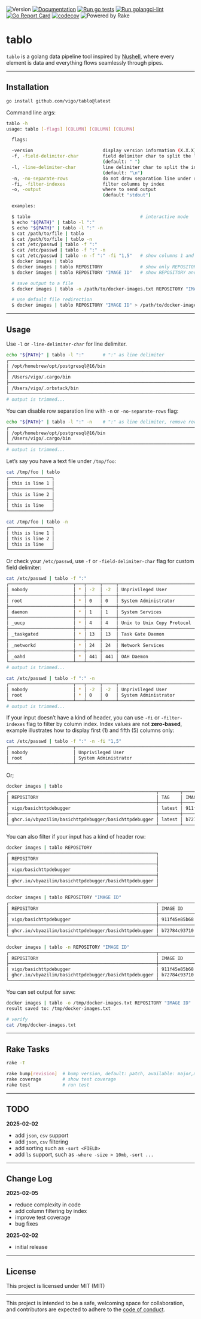 ![Version](https://img.shields.io/badge/version-0.0.3-orange.svg)
[![Documentation](https://godoc.org/github.com/vigo/tablo?status.svg)](https://pkg.go.dev/github.com/vigo/tablo)
[![Run go tests](https://github.com/vigo/tablo/actions/workflows/go-test.yml/badge.svg)](https://github.com/vigo/tablo/actions/workflows/go-test.yml)
[![Run golangci-lint](https://github.com/vigo/tablo/actions/workflows/go-lint.yml/badge.svg)](https://github.com/vigo/tablo/actions/workflows/go-lint.yml)
[![Go Report Card](https://goreportcard.com/badge/github.com/vigo/tablo)](https://goreportcard.com/report/github.com/vigo/tablo)
[![codecov](https://codecov.io/github/vigo/tablo/graph/badge.svg?token=Q8ACC1DLGK)](https://codecov.io/github/vigo/tablo)
![Powered by Rake](https://img.shields.io/badge/powered_by-rake-blue?logo=ruby)

# tablo

`tablo` is a golang data pipeline tool inspired by [Nushell][001], where every
element is data and everything flows seamlessly through pipes.

---

## Installation

```bash
go install github.com/vigo/tablo@latest
```

Command line args:

```bash
tablo -h
usage: tablo [-flags] [COLUMN] [COLUMN] [COLUMN]

  flags:

  -version                          display version information (X.X.X)
  -f, -field-delimiter-char         field delimiter char to split the line input
                                    (default: " ")
  -l, -line-delimiter-char          line delimiter char to split the input
                                    (default: "\n")
  -n, -no-separate-rows             do not draw separation line under rows
  -fi, -filter-indexes              filter columns by index
  -o, -output                       where to send output
                                    (default "stdout")

  examples:

  $ tablo                                         # interactive mode
  $ echo "${PATH}" | tablo -l ":"
  $ echo "${PATH}" | tablo -l ":" -n
  $ cat /path/to/file | tablo
  $ cat /path/to/file | tablo -n
  $ cat /etc/passwd | tablo -f ":"
  $ cat /etc/passwd | tablo -f ":" -n
  $ cat /etc/passwd | tablo -n -f ":" -fi "1,5"   # show columns 1 and 5 only
  $ docker images | tablo
  $ docker images | tablo REPOSITORY              # show only REPOSITORY colum
  $ docker images | tablo REPOSITORY "IMAGE ID"   # show REPOSITORY and IMAGE ID colums

  # save output to a file
  $ docker images | tablo -o /path/to/docker-images.txt REPOSITORY "IMAGE ID"

  # use default file redirection
  $ docker images | tablo REPOSITORY "IMAGE ID" > /path/to/docker-images.txt

```

---

## Usage

Use `-l` or `-line-delimiter-char` for line delimiter.

```bash
echo "${PATH}" | tablo -l ":"       # ":" as line delimiter
┌───────────────────────────────────────────────────────────────────────────────────┐
│ /opt/homebrew/opt/postgresql@16/bin                                               │
├───────────────────────────────────────────────────────────────────────────────────┤
│ /Users/vigo/.cargo/bin                                                            │
├───────────────────────────────────────────────────────────────────────────────────┤
│ /Users/vigo/.orbstack/bin                                                         │
└───────────────────────────────────────────────────────────────────────────────────┘
# output is trimmed...
```

You can disable row separation line with `-n` or `-no-separate-rows` flag:

```bash
echo "${PATH}" | tablo -l ":" -n    # ":" as line delimiter, remove row separation
┌───────────────────────────────────────────────────────────────────────────────────┐
│ /opt/homebrew/opt/postgresql@16/bin                                               │
│ /Users/vigo/.cargo/bin                                                            │
└───────────────────────────────────────────────────────────────────────────────────┘
# output is trimmed...
```

Let’s say you have a text file under `/tmp/foo`:

```bash
cat /tmp/foo | tablo
┌────────────────┐
│ this is line 1 │
├────────────────┤
│ this is line 2 │
├────────────────┤
│ this is line   │
└────────────────┘

cat /tmp/foo | tablo -n
┌────────────────┐
│ this is line 1 │
│ this is line 2 │
│ this is line   │
└────────────────┘
```

Or check your `/etc/passwd`, use `-f` or `-field-delimiter-char` flag for
custom field delimiter:

```bash
cat /etc/passwd | tablo -f ":"
┌────────────────────────┬───┬─────┬─────┬─────────────────────────────────────────────────┬───────────────────────────────┬──────────────────┐
│ nobody                 │ * │ -2  │ -2  │ Unprivileged User                               │ /var/empty                    │ /usr/bin/false   │
├────────────────────────┼───┼─────┼─────┼─────────────────────────────────────────────────┼───────────────────────────────┼──────────────────┤
│ root                   │ * │ 0   │ 0   │ System Administrator                            │ /var/root                     │ /bin/sh          │
├────────────────────────┼───┼─────┼─────┼─────────────────────────────────────────────────┼───────────────────────────────┼──────────────────┤
│ daemon                 │ * │ 1   │ 1   │ System Services                                 │ /var/root                     │ /usr/bin/false   │
├────────────────────────┼───┼─────┼─────┼─────────────────────────────────────────────────┼───────────────────────────────┼──────────────────┤
│ _uucp                  │ * │ 4   │ 4   │ Unix to Unix Copy Protocol                      │ /var/spool/uucp               │ /usr/sbin/uucico │
├────────────────────────┼───┼─────┼─────┼─────────────────────────────────────────────────┼───────────────────────────────┼──────────────────┤
│ _taskgated             │ * │ 13  │ 13  │ Task Gate Daemon                                │ /var/empty                    │ /usr/bin/false   │
├────────────────────────┼───┼─────┼─────┼─────────────────────────────────────────────────┼───────────────────────────────┼──────────────────┤
│ _networkd              │ * │ 24  │ 24  │ Network Services                                │ /var/networkd                 │ /usr/bin/false   │
├────────────────────────┼───┼─────┼─────┼─────────────────────────────────────────────────┼───────────────────────────────┼──────────────────┤
│ _oahd                  │ * │ 441 │ 441 │ OAH Daemon                                      │ /var/empty                    │ /usr/bin/false   │
└────────────────────────┴───┴─────┴─────┴─────────────────────────────────────────────────┴───────────────────────────────┴──────────────────┘
# output is trimmed...

cat /etc/passwd | tablo -f ":" -n
┌────────────────────────┬───┬─────┬─────┬─────────────────────────────────────────────────┬───────────────────────────────┬──────────────────┐
│ nobody                 │ * │ -2  │ -2  │ Unprivileged User                               │ /var/empty                    │ /usr/bin/false   │
│ root                   │ * │ 0   │ 0   │ System Administrator                            │ /var/root                     │ /bin/sh          │
└────────────────────────┴───┴─────┴─────┴─────────────────────────────────────────────────┴───────────────────────────────┴──────────────────┘
# output is trimmed...
```

If your input doesn’t have a kind of header, you can use `-fi` or `-filter-indexes`
flag to filter by column index. Index values are not **zero-based**, example
illustrates how to display first (1) and fifth (5) columns only:

```bash
cat /etc/passwd | tablo -f ":" -n -fi "1,5"
┌────────────────────────┬─────────────────────────────────────────────────┐
│ nobody                 │ Unprivileged User                               │
│ root                   │ System Administrator                            │
└────────────────────────┴─────────────────────────────────────────────────┘
```

Or;

```bash
docker images | tablo
┌───────────────────────────────────────────────────────┬────────┬──────────────┬──────────────┬────────┐
│ REPOSITORY                                            │ TAG    │ IMAGE ID     │ CREATED      │ SIZE   │
├───────────────────────────────────────────────────────┼────────┼──────────────┼──────────────┼────────┤
│ vigo/basichttpdebugger                                │ latest │ 911f45e85b68 │ 22 hours ago │ 12.7MB │
├───────────────────────────────────────────────────────┼────────┼──────────────┼──────────────┼────────┤
│ ghcr.io/vbyazilim/basichttpdebugger/basichttpdebugger │ latest │ b72784c93710 │ 22 hours ago │ 12.7MB │
└───────────────────────────────────────────────────────┴────────┴──────────────┴──────────────┴────────┘
```

You can also filter if your input has a kind of header row:

```bash
docker images | tablo REPOSITORY
┌───────────────────────────────────────────────────────┐
│ REPOSITORY                                            │
├───────────────────────────────────────────────────────┤
│ vigo/basichttpdebugger                                │
├───────────────────────────────────────────────────────┤
│ ghcr.io/vbyazilim/basichttpdebugger/basichttpdebugger │
└───────────────────────────────────────────────────────┘

docker images | tablo REPOSITORY "IMAGE ID"
┌───────────────────────────────────────────────────────┬──────────────┐
│ REPOSITORY                                            │ IMAGE ID     │
├───────────────────────────────────────────────────────┼──────────────┤
│ vigo/basichttpdebugger                                │ 911f45e85b68 │
├───────────────────────────────────────────────────────┼──────────────┤
│ ghcr.io/vbyazilim/basichttpdebugger/basichttpdebugger │ b72784c93710 │
└───────────────────────────────────────────────────────┴──────────────┘

docker images | tablo -n REPOSITORY "IMAGE ID"
┌───────────────────────────────────────────────────────┬──────────────┐
│ REPOSITORY                                            │ IMAGE ID     │
├───────────────────────────────────────────────────────┼──────────────┤
│ vigo/basichttpdebugger                                │ 911f45e85b68 │
│ ghcr.io/vbyazilim/basichttpdebugger/basichttpdebugger │ b72784c93710 │
└───────────────────────────────────────────────────────┴──────────────┘
```

You can set output for save:

```bash
docker images | tablo -o /tmp/docker-images.txt REPOSITORY "IMAGE ID"
result saved to: /tmp/docker-images.txt

# verify
cat /tmp/docker-images.txt
```

---

## Rake Tasks

```bash
rake -T

rake bump[revision]  # bump version, default: patch, available: major,minor,patch
rake coverage        # show test coverage
rake test            # run test
```

---

## TODO

**2025-02-02**

- add `json`, `csv` support
- add `json`, `csv` filtering
- add sorting such as `-sort <FIELD>`
- add `ls` support, such as `-where -size > 10mb`, `-sort ...`

---

## Change Log

**2025-02-05**

- reduce complexity in code
- add column filtering by index
- improve test coverage
- bug fixes

**2025-02-02**

- initial release

---

## License

This project is licensed under MIT (MIT)

---

This project is intended to be a safe, welcoming space for collaboration, and
contributors are expected to adhere to the [code of conduct][coc].

[coc]: https://github.com/vigo/tablo/blob/main/CODE_OF_CONDUCT.md
[001]: https://www.nushell.sh/